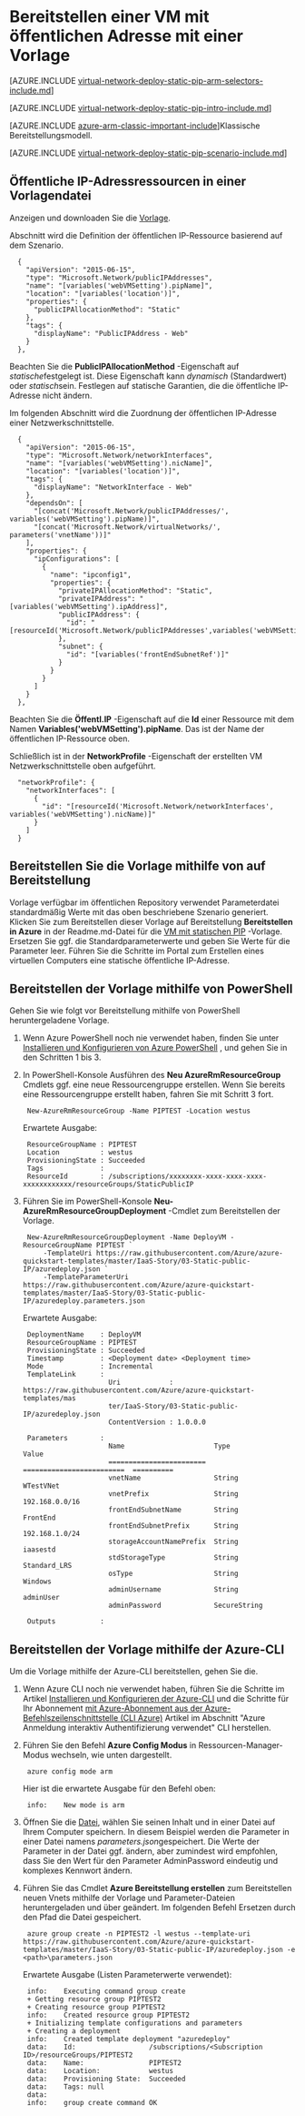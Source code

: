 <properties
   pageTitle="Bereitstellen eine VM mit öffentlichen Adresse mit einer Vorlage im Ressourcenmanager | Microsoft Azure"
   description="Weitere Informationen zum Bereitstellen von VMs mit öffentlichen Adresse mit einer Vorlage im Ressourcen-Manager"
   services="virtual-network"
   documentationCenter="na"
   authors="jimdial"
   manager="carmonm"
   editor=""
   tags="azure-resource-manager"
/>
<tags  
   ms.service="virtual-network"
   ms.devlang="na"
   ms.topic="article"
   ms.tgt_pltfrm="na"
   ms.workload="infrastructure-services"
   ms.date="04/27/2016"
   ms.author="jdial" />

# <a name="deploy-a-vm-with-a-static-public-ip-using-a-template"></a>Bereitstellen einer VM mit öffentlichen Adresse mit einer Vorlage

[AZURE.INCLUDE [virtual-network-deploy-static-pip-arm-selectors-include.md](../../includes/virtual-network-deploy-static-pip-arm-selectors-include.md)]

[AZURE.INCLUDE [virtual-network-deploy-static-pip-intro-include.md](../../includes/virtual-network-deploy-static-pip-intro-include.md)]

[AZURE.INCLUDE [azure-arm-classic-important-include](../../includes/learn-about-deployment-models-rm-include.md)]Klassische Bereitstellungsmodell.

[AZURE.INCLUDE [virtual-network-deploy-static-pip-scenario-include.md](../../includes/virtual-network-deploy-static-pip-scenario-include.md)]

## <a name="public-ip-resources-in-a-template-file"></a>Öffentliche IP-Adressressourcen in einer Vorlagendatei

Anzeigen und downloaden Sie die [Vorlage](https://raw.githubusercontent.com/Azure/azure-quickstart-templates/master/IaaS-Story/03-Static-public-IP/azuredeploy.json).

Abschnitt wird die Definition der öffentlichen IP-Ressource basierend auf dem Szenario.

      {
        "apiVersion": "2015-06-15",
        "type": "Microsoft.Network/publicIPAddresses",
        "name": "[variables('webVMSetting').pipName]",
        "location": "[variables('location')]",
        "properties": {
          "publicIPAllocationMethod": "Static"
        },
        "tags": {
          "displayName": "PublicIPAddress - Web"
        }
      },

Beachten Sie die **PublicIPAllocationMethod** -Eigenschaft auf *statische*festgelegt ist. Diese Eigenschaft kann *dynamisch* (Standardwert) oder *statisch*sein. Festlegen auf statische Garantien, die die öffentliche IP-Adresse nicht ändern.

Im folgenden Abschnitt wird die Zuordnung der öffentlichen IP-Adresse einer Netzwerkschnittstelle.

      {
        "apiVersion": "2015-06-15",
        "type": "Microsoft.Network/networkInterfaces",
        "name": "[variables('webVMSetting').nicName]",
        "location": "[variables('location')]",
        "tags": {
          "displayName": "NetworkInterface - Web"
        },
        "dependsOn": [
          "[concat('Microsoft.Network/publicIPAddresses/', variables('webVMSetting').pipName)]",
          "[concat('Microsoft.Network/virtualNetworks/', parameters('vnetName'))]"
        ],
        "properties": {
          "ipConfigurations": [
            {
              "name": "ipconfig1",
              "properties": {
                "privateIPAllocationMethod": "Static",
                "privateIPAddress": "[variables('webVMSetting').ipAddress]",
                "publicIPAddress": {
                  "id": "[resourceId('Microsoft.Network/publicIPAddresses',variables('webVMSetting').pipName)]"
                },
                "subnet": {
                  "id": "[variables('frontEndSubnetRef')]"
                }
              }
            }
          ]
        }
      },

Beachten Sie die **Öffentl.IP** -Eigenschaft auf die **Id** einer Ressource mit dem Namen **Variables('webVMSetting').pipName**. Das ist der Name der öffentlichen IP-Ressource oben.

Schließlich ist in der **NetworkProfile** -Eigenschaft der erstellten VM Netzwerkschnittstelle oben aufgeführt.

      "networkProfile": {
        "networkInterfaces": [
          {
            "id": "[resourceId('Microsoft.Network/networkInterfaces', variables('webVMSetting').nicName)]"
          }
        ]
      }

## <a name="deploy-the-template-by-using-click-to-deploy"></a>Bereitstellen Sie die Vorlage mithilfe von auf Bereitstellung

Vorlage verfügbar im öffentlichen Repository verwendet Parameterdatei standardmäßig Werte mit das oben beschriebene Szenario generiert. Klicken Sie zum Bereitstellen dieser Vorlage auf Bereitstellung **Bereitstellen in Azure** in der Readme.md-Datei für die [VM mit statischen PIP](https://github.com/Azure/azure-quickstart-templates/tree/master/IaaS-Story/03-Static-public-IP) -Vorlage. Ersetzen Sie ggf. die Standardparameterwerte und geben Sie Werte für die Parameter leer.  Führen Sie die Schritte im Portal zum Erstellen eines virtuellen Computers eine statische öffentliche IP-Adresse.

## <a name="deploy-the-template-by-using-powershell"></a>Bereitstellen der Vorlage mithilfe von PowerShell

Gehen Sie wie folgt vor Bereitstellung mithilfe von PowerShell heruntergeladene Vorlage.

1. Wenn Azure PowerShell noch nie verwendet haben, finden Sie unter [Installieren und Konfigurieren von Azure PowerShell](../powershell-install-configure.md) , und gehen Sie in den Schritten 1 bis 3.

2. In PowerShell-Konsole Ausführen des **Neu AzureRmResourceGroup** Cmdlets ggf. eine neue Ressourcengruppe erstellen. Wenn Sie bereits eine Ressourcengruppe erstellt haben, fahren Sie mit Schritt 3 fort.

        New-AzureRmResourceGroup -Name PIPTEST -Location westus

    Erwartete Ausgabe:

        ResourceGroupName : PIPTEST
        Location          : westus
        ProvisioningState : Succeeded
        Tags              :
        ResourceId        : /subscriptions/xxxxxxxx-xxxx-xxxx-xxxx-xxxxxxxxxxxx/resourceGroups/StaticPublicIP

3. Führen Sie im PowerShell-Konsole **Neu-AzureRmResourceGroupDeployment** -Cmdlet zum Bereitstellen der Vorlage.

        New-AzureRmResourceGroupDeployment -Name DeployVM -ResourceGroupName PIPTEST `
            -TemplateUri https://raw.githubusercontent.com/Azure/azure-quickstart-templates/master/IaaS-Story/03-Static-public-IP/azuredeploy.json `
            -TemplateParameterUri https://raw.githubusercontent.com/Azure/azure-quickstart-templates/master/IaaS-Story/03-Static-public-IP/azuredeploy.parameters.json

    Erwartete Ausgabe:

        DeploymentName    : DeployVM
        ResourceGroupName : PIPTEST
        ProvisioningState : Succeeded
        Timestamp         : <Deployment date> <Deployment time>
        Mode              : Incremental
        TemplateLink      :
                            Uri            : https://raw.githubusercontent.com/Azure/azure-quickstart-templates/mas
                            ter/IaaS-Story/03-Static-public-IP/azuredeploy.json
                            ContentVersion : 1.0.0.0

        Parameters        :
                            Name                      Type                       Value     
                            ========================  =========================  ==========
                            vnetName                  String                     WTestVNet
                            vnetPrefix                String                     192.168.0.0/16
                            frontEndSubnetName        String                     FrontEnd  
                            frontEndSubnetPrefix      String                     192.168.1.0/24
                            storageAccountNamePrefix  String                     iaasestd  
                            stdStorageType            String                     Standard_LRS
                            osType                    String                     Windows   
                            adminUsername             String                     adminUser
                            adminPassword             SecureString                         

        Outputs           :

## <a name="deploy-the-template-by-using-the-azure-cli"></a>Bereitstellen der Vorlage mithilfe der Azure-CLI

Um die Vorlage mithilfe der Azure-CLI bereitstellen, gehen Sie die.

1. Wenn Azure CLI noch nie verwendet haben, führen Sie die Schritte im Artikel [Installieren und Konfigurieren der Azure-CLI](../xplat-cli-install.md) und die Schritte für Ihr Abonnement [mit Azure-Abonnement aus der Azure-Befehlszeilenschnittstelle (CLI Azure)](../xplat-cli-connect.md) Artikel im Abschnitt "Azure Anmeldung interaktiv Authentifizierung verwendet" CLI herstellen.
2. Führen Sie den Befehl **Azure Config Modus** in Ressourcen-Manager-Modus wechseln, wie unten dargestellt.

        azure config mode arm

    Hier ist die erwartete Ausgabe für den Befehl oben:

        info:    New mode is arm

3. Öffnen Sie die [Datei](https://raw.githubusercontent.com/Azure/azure-quickstart-templates/master/IaaS-Story/03-Static-public-IP/azuredeploy.parameters.json), wählen Sie seinen Inhalt und in einer Datei auf Ihrem Computer speichern. In diesem Beispiel werden die Parameter in einer Datei namens *parameters.json*gespeichert. Die Werte der Parameter in der Datei ggf. ändern, aber zumindest wird empfohlen, dass Sie den Wert für den Parameter AdminPassword eindeutig und komplexes Kennwort ändern.

4. Führen Sie das Cmdlet **Azure Bereitstellung erstellen** zum Bereitstellen neuen Vnets mithilfe der Vorlage und Parameter-Dateien heruntergeladen und über geändert. Im folgenden Befehl Ersetzen <path> durch den Pfad die Datei gespeichert. 

        azure group create -n PIPTEST2 -l westus --template-uri https://raw.githubusercontent.com/Azure/azure-quickstart-templates/master/IaaS-Story/03-Static-public-IP/azuredeploy.json -e <path>\parameters.json

    Erwartete Ausgabe (Listen Parameterwerte verwendet):

        info:    Executing command group create
        + Getting resource group PIPTEST2
        + Creating resource group PIPTEST2
        info:    Created resource group PIPTEST2
        + Initializing template configurations and parameters
        + Creating a deployment
        info:    Created template deployment "azuredeploy"
        data:    Id:                  /subscriptions/<Subscription ID>/resourceGroups/PIPTEST2
        data:    Name:                PIPTEST2
        data:    Location:            westus
        data:    Provisioning State:  Succeeded
        data:    Tags: null
        data:
        info:    group create command OK
